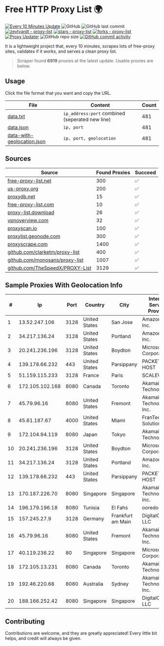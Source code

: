 
# Free HTTP Proxy List 🌍

[![Every 10 Minutes Update](https://github.com/mertguvencli/http-proxy-list/actions/workflows/main.yml/badge.svg?branch=main)](https://github.com/mertguvencli/http-proxy-list/actions/workflows/main.yml)
![GitHub](https://img.shields.io/github/license/mertguvencli/http-proxy-list)
![GitHub last commit](https://img.shields.io/github/last-commit/mertguvencli/http-proxy-list)
[![zevtyardt - proxy-list](https://img.shields.io/static/v1?label=zevtyardt&message=proxy-list&color=blue&logo=github)](https://github.com/zevtyardt/proxy-list "Go to GitHub repo")
[![stars - proxy-list](https://img.shields.io/github/stars/zevtyardt/proxy-list?style=social)](https://github.com/zevtyardt/proxy-list)
[![forks - proxy-list](https://img.shields.io/github/forks/zevtyardt/proxy-list?style=social)](https://github.com/zevtyardt/proxy-list)
[![Proxy Updater](https://github.com/zevtyardt/proxy-list/workflows/Proxy%20Updater/badge.svg)](https://github.com/zevtyardt/proxy-list/actions?query=workflow:"Proxy+Updater")
![GitHub repo size](https://img.shields.io/github/repo-size/zevtyardt/proxy-list)
[![GitHub commit activity](https://img.shields.io/github/commit-activity/m/zevtyardt/proxy-list?logo=commits)](https://github.com/zevtyardt/proxy-list/commits/main)

It is a lightweight project that, every 10 minutes, scrapes lots of free-proxy sites, validates if it works, and serves a clean proxy list.

> Scraper found **6919** proxies at the latest update. Usable proxies are below.

## Usage

Click the file format that you want and copy the URL.

|File|Content|Count|
|----|-------|-----|
|[data.txt](https://raw.githubusercontent.com/mertguvencli/http-proxy-list/main/proxy-list/data.txt)|`ip_address:port` combined (seperated new line)|481|
|[data.json](https://raw.githubusercontent.com/mertguvencli/http-proxy-list/main/proxy-list/data.json)|`ip, port`|481|
|[data-with-geolocation.json](https://raw.githubusercontent.com/mertguvencli/http-proxy-list/main/proxy-list/data-with-geolocation.json)|`ip, port, geolocation`|481|

## Sources

|Source|Found Proxies|Succeed|
|------|-------------|-------|
|[free-proxy-list.net](https://free-proxy-list.net)|300|✅|
|[us-proxy.org](https://www.us-proxy.org)|200|✅|
|[proxydb.net](http://proxydb.net)|15|✅|
|[free-proxy-list.com](https://free-proxy-list.com/?page=&port=&type%5B%5D=http&type%5B%5D=https&up_time=0&search=Search)|10|✅|
|[proxy-list.download](https://www.proxy-list.download/HTTP)|26|✅|
|[vpnoverview.com](https://vpnoverview.com/privacy/anonymous-browsing/free-proxy-servers)|32|✅|
|[proxyscan.io](https://www.proxyscan.io)|100|✅|
|[proxylist.geonode.com](https://proxylist.geonode.com/api/proxy-list?limit=300&page=1&sort_by=lastChecked&sort_type=desc&protocols=http,https)|300|✅|
|[proxyscrape.com](https://api.proxyscrape.com/v2/?request=displayproxies&protocol=http&timeout=10000&country=all&ssl=all&anonymity=all)|1400|✅|
|[github.com/clarketm/proxy-list](https://raw.githubusercontent.com/clarketm/proxy-list/master/proxy-list-raw.txt)|400|✅|
|[github.com/monosans/proxy-list](https://raw.githubusercontent.com/monosans/proxy-list/main/proxies/http.txt)|1007|✅|
|[github.com/TheSpeedX/PROXY-List](https://raw.githubusercontent.com/TheSpeedX/PROXY-List/master/http.txt)|3129|✅|


## Sample Proxies With Geolocation Info

|#|Ip|Port|Country|City|Internet Service Provider|
|-|--|----|-------|----|-------------------------|
|1|13.52.247.106|3128|United States|San Jose|Amazon.com, Inc.|
|2|34.217.136.24|3128|United States|Portland|Amazon.com, Inc.|
|3|20.241.236.196|3128|United States|Boydton|Microsoft Corporation|
|4|139.178.66.232|443|United States|Parsippany|PACKET-HOST|
|5|51.159.115.233|3128|France|Paris|SCALEWAY|
|6|172.105.102.168|8080|Canada|Toronto|Akamai Technologies|
|7|45.79.96.16|8080|United States|Fremont|Akamai Technologies, Inc.|
|8|45.61.187.67|4000|United States|Miami|FranTech Solutions|
|9|172.104.94.119|8080|Japan|Tokyo|Akamai Technologies|
|10|20.241.236.196|3128|United States|Boydton|Microsoft Corporation|
|11|34.217.136.24|3128|United States|Portland|Amazon.com, Inc.|
|12|139.178.66.232|443|United States|Parsippany|PACKET-HOST|
|13|170.187.226.70|8080|Singapore|Singapore|Akamai Technologies, Inc.|
|14|196.179.196.18|8080|Tunisia|El Fahs|ooredoo TN|
|15|157.245.27.9|3128|Germany|Frankfurt am Main|DigitalOcean, LLC|
|16|45.79.96.16|8080|United States|Fremont|Akamai Technologies, Inc.|
|17|40.119.236.22|80|Singapore|Singapore|Microsoft Corporation|
|18|172.105.13.231|8080|Canada|Toronto|Akamai Technologies|
|19|192.46.220.68|8080|Australia|Sydney|Akamai Technologies, Inc.|
|20|188.166.252.42|8080|Singapore|Singapore|DigitalOcean, LLC|



## Contributing

Contributions are welcome, and they are greatly appreciated! Every
little bit helps, and credit will always be given.

